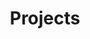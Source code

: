 ---
title: Projects
menu: Projects
header: 
    enabled: true
    title: Past work
visible: true
---